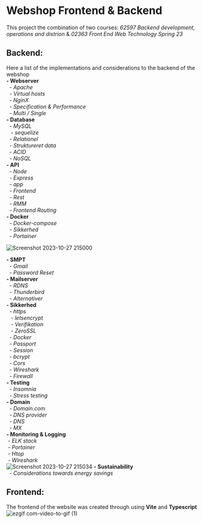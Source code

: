 # Webshop Frontend & Backend

This project the combination of two courses: *62597 Backend development, operations and distrion* & *02363 Front End Web Technology Spring 23*

## Backend:
Here a list of the implementations and considerations to the backend of the webshop </br >
**- Webserver** </br >
&nbsp;  *- Apache* </br >
&nbsp;  *- Virtual hosts* </br >
&nbsp;  *- NginX* </br >
&nbsp;  *- Specification & Performance* </br >
&nbsp;  *- Multi / Single* </br >
**- Database** </br >
&nbsp;  *- MySQL* </br >
&nbsp;&nbsp;    *- sequelize* </br >
&nbsp;  *- Relationel* </br >
&nbsp;  *- Struktureret data* </br >
&nbsp;  *- ACID* </br >
&nbsp;  *- NoSQL* </br >
**- API** </br >
&nbsp;  *- Node* </br >
&nbsp;  *- Express* </br >
&nbsp;  *- app* </br >
&nbsp;  *- Frontend* </br >
&nbsp;  *- Rest* </br >
&nbsp;  *- RMM* </br >
&nbsp;  *- Frontend Routing* </br >
**- Docker** </br >
&nbsp;  *- Docker-compose* </br >
&nbsp;  *- Sikkerhed* </br >
&nbsp;  *- Portainer* </br >
  
![Screenshot 2023-10-27 215000](https://github.com/ChviChvi/Webshop/assets/91070897/eab4079b-7e12-48bb-95c9-e493c0176a50)

**- SMPT** </br >
&nbsp;  *- Gmail* </br >
&nbsp;  *- Password Reset* </br >
**- Mailserver** </br >
&nbsp;  *- RDNS* </br >
&nbsp;  *- Thunderbird* </br >
&nbsp;  *- Alternativer* </br >
**- Sikkerhed** </br >
&nbsp;  *- https* </br >
&nbsp;&nbsp;    *- letsencrypt* </br >
&nbsp;&nbsp;    *- Verifikation* </br >
&nbsp;&nbsp;    *- ZeroSSL* </br >
&nbsp;  *- Docker* </br >
&nbsp;  *- Passport* </br >
&nbsp;  *- Session* </br >
&nbsp;  *- bcrypt* </br >
&nbsp;  *- Cors* </br >
&nbsp;  *- Wireshark* </br >
&nbsp;  *- Firewall* </br >
**- Testing** </br >
&nbsp;  *- Insomnia* </br >
&nbsp;  *- Stress testing* </br >
**- Domain** </br >
&nbsp;  *- Domain.com* </br >
&nbsp;  *- DNS provider* </br >
&nbsp;  *- DNS* </br >
&nbsp;  *- MX* </br >
**- Monitoring & Logging** </br >
&nbsp;*- ELK stack* </br >
&nbsp;*- Portainer* </br >
&nbsp;*- Htop* </br >
&nbsp;*- Wireshark* </br >
![Screenshot 2023-10-27 215034](https://github.com/ChviChvi/Webshop/assets/91070897/abc2b72f-aac3-4174-bc57-76f74fce669c)
**- Sustainability** </br >
&nbsp;  *- Considerations towards energy savings* </br >

## Frontend:
The frontend of the website was created through using **Vite** and **Typescript**
![ezgif com-video-to-gif (1)](https://github.com/ChviChvi/Webshop/assets/91070897/a0bc07b6-28ff-4496-afc1-4664590f3a06)
